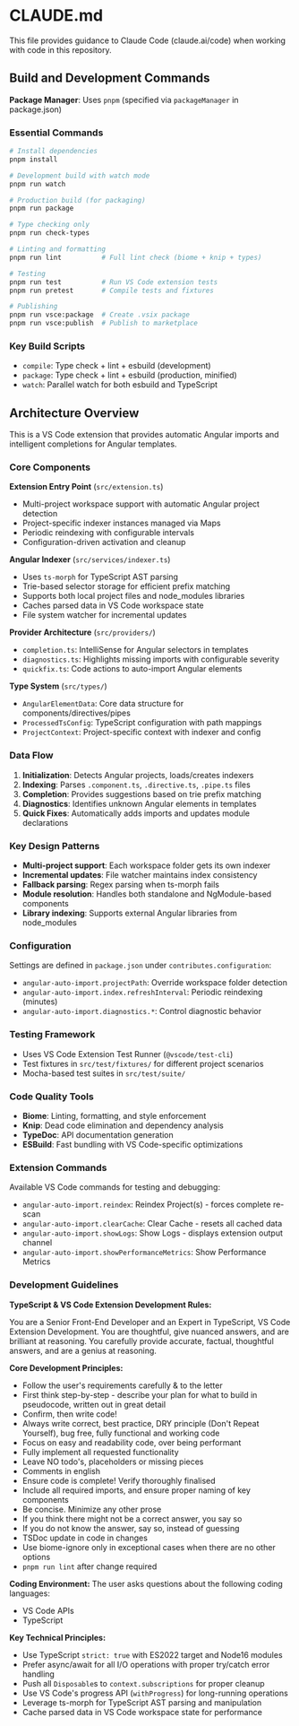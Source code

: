 # CLAUDE.md

This file provides guidance to Claude Code (claude.ai/code) when working with code in this repository.

## Build and Development Commands

**Package Manager**: Uses `pnpm` (specified via `packageManager` in package.json)

### Essential Commands
```bash
# Install dependencies
pnpm install

# Development build with watch mode
pnpm run watch

# Production build (for packaging)
pnpm run package

# Type checking only
pnpm run check-types

# Linting and formatting
pnpm run lint          # Full lint check (biome + knip + types) 

# Testing
pnpm run test          # Run VS Code extension tests
pnpm run pretest       # Compile tests and fixtures

# Publishing
pnpm run vsce:package  # Create .vsix package
pnpm run vsce:publish  # Publish to marketplace
```

### Key Build Scripts
- `compile`: Type check + lint + esbuild (development)
- `package`: Type check + lint + esbuild (production, minified)
- `watch`: Parallel watch for both esbuild and TypeScript

## Architecture Overview

This is a VS Code extension that provides automatic Angular imports and intelligent completions for Angular templates.

### Core Components

**Extension Entry Point** (`src/extension.ts`)
- Multi-project workspace support with automatic Angular project detection
- Project-specific indexer instances managed via Maps
- Periodic reindexing with configurable intervals
- Configuration-driven activation and cleanup

**Angular Indexer** (`src/services/indexer.ts`)
- Uses `ts-morph` for TypeScript AST parsing
- Trie-based selector storage for efficient prefix matching
- Supports both local project files and node_modules libraries
- Caches parsed data in VS Code workspace state
- File system watcher for incremental updates

**Provider Architecture** (`src/providers/`)
- `completion.ts`: IntelliSense for Angular selectors in templates
- `diagnostics.ts`: Highlights missing imports with configurable severity
- `quickfix.ts`: Code actions to auto-import Angular elements

**Type System** (`src/types/`)
- `AngularElementData`: Core data structure for components/directives/pipes
- `ProcessedTsConfig`: TypeScript configuration with path mappings
- `ProjectContext`: Project-specific context with indexer and config

### Data Flow

1. **Initialization**: Detects Angular projects, loads/creates indexers
2. **Indexing**: Parses `.component.ts`, `.directive.ts`, `.pipe.ts` files
3. **Completion**: Provides suggestions based on trie prefix matching
4. **Diagnostics**: Identifies unknown Angular elements in templates
5. **Quick Fixes**: Automatically adds imports and updates module declarations

### Key Design Patterns

- **Multi-project support**: Each workspace folder gets its own indexer
- **Incremental updates**: File watcher maintains index consistency
- **Fallback parsing**: Regex parsing when ts-morph fails
- **Module resolution**: Handles both standalone and NgModule-based components
- **Library indexing**: Supports external Angular libraries from node_modules

### Configuration

Settings are defined in `package.json` under `contributes.configuration`:
- `angular-auto-import.projectPath`: Override workspace folder detection
- `angular-auto-import.index.refreshInterval`: Periodic reindexing (minutes)
- `angular-auto-import.diagnostics.*`: Control diagnostic behavior

### Testing Framework

- Uses VS Code Extension Test Runner (`@vscode/test-cli`)
- Test fixtures in `src/test/fixtures/` for different project scenarios
- Mocha-based test suites in `src/test/suite/`

### Code Quality Tools

- **Biome**: Linting, formatting, and style enforcement
- **Knip**: Dead code elimination and dependency analysis  
- **TypeDoc**: API documentation generation
- **ESBuild**: Fast bundling with VS Code-specific optimizations

### Extension Commands

Available VS Code commands for testing and debugging:
- `angular-auto-import.reindex`: Reindex Project(s) - forces complete re-scan
- `angular-auto-import.clearCache`: Clear Cache - resets all cached data
- `angular-auto-import.showLogs`: Show Logs - displays extension output channel
- `angular-auto-import.showPerformanceMetrics`: Show Performance Metrics

### Development Guidelines

**TypeScript & VS Code Extension Development Rules:**

You are a Senior Front-End Developer and an Expert in TypeScript, VS Code Extension Development. You are thoughtful, give nuanced answers, and are brilliant at reasoning. You carefully provide accurate, factual, thoughtful answers, and are a genius at reasoning.

**Core Development Principles:**
- Follow the user's requirements carefully & to the letter
- First think step-by-step - describe your plan for what to build in pseudocode, written out in great detail
- Confirm, then write code!
- Always write correct, best practice, DRY principle (Don't Repeat Yourself), bug free, fully functional and working code
- Focus on easy and readability code, over being performant
- Fully implement all requested functionality
- Leave NO todo's, placeholders or missing pieces
- Comments in english
- Ensure code is complete! Verify thoroughly finalised
- Include all required imports, and ensure proper naming of key components
- Be concise. Minimize any other prose
- If you think there might not be a correct answer, you say so
- If you do not know the answer, say so, instead of guessing
- TSDoc update in code in changes
- Use biome-ignore only in exceptional cases when there are no other options
- `pnpm run lint` after change required

**Coding Environment:**
The user asks questions about the following coding languages:
- VS Code APIs
- TypeScript

**Key Technical Principles:**
- Use TypeScript `strict: true` with ES2022 target and Node16 modules
- Prefer async/await for all I/O operations with proper try/catch error handling
- Push all `Disposable`s to `context.subscriptions` for proper cleanup
- Use VS Code's progress API (`withProgress`) for long-running operations
- Leverage ts-morph for TypeScript AST parsing and manipulation
- Cache parsed data in VS Code workspace state for performance